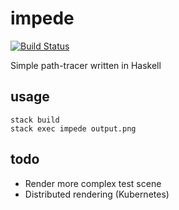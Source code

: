 # impede

[![Build Status](https://travis-ci.com/westrik/impede.svg?token=zgPt6dWpztphELfxtxey&branch=master)](https://travis-ci.com/westrik/impede)

Simple path-tracer written in Haskell

## usage
```
stack build
stack exec impede output.png
```

## todo
- Render more complex test scene
- Distributed rendering (Kubernetes)